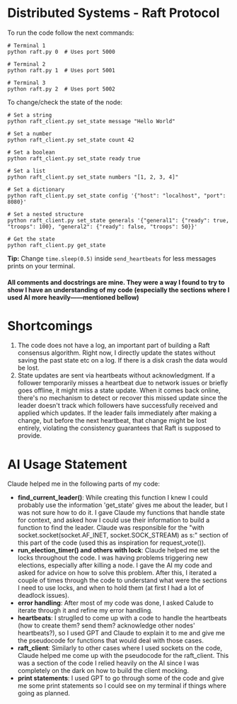 # Distributed Systems - Raft Protocol

To run the code follow the next commands:
```
# Terminal 1
python raft.py 0  # Uses port 5000

# Terminal 2
python raft.py 1  # Uses port 5001

# Terminal 3
python raft.py 2  # Uses port 5002
```

To change/check the state of the node:
```
# Set a string
python raft_client.py set_state message "Hello World"

# Set a number
python raft_client.py set_state count 42

# Set a boolean
python raft_client.py set_state ready true

# Set a list
python raft_client.py set_state numbers "[1, 2, 3, 4]"

# Set a dictionary
python raft_client.py set_state config '{"host": "localhost", "port": 8080}'

# Set a nested structure
python raft_client.py set_state generals '{"general1": {"ready": true, "troops": 100}, "general2": {"ready": false, "troops": 50}}'

# Get the state
python raft_client.py get_state
```

**Tip:** Change `time.sleep(0.5)` inside `send_heartbeats` for less messages prints on your terminal.

#### All comments and docstrings are mine. They were a way I found to try to show I have an understanding of my code (especially the sections where I used AI more heavily——mentioned bellow)

# Shortcomings
1. The code does not have a log, an important part of building a Raft consensus algorithm. Right now, I directly update the states without saving the past state etc on a log. If there is a disk crash the data would be lost.
2. State updates are sent via heartbeats without acknowledgment. If a follower temporarily misses a heartbeat due to network issues or briefly goes offline, it might miss a state update. When it comes back online, there's no mechanism to detect or recover this missed update since the leader doesn't track which followers have successfully received and applied which updates. If the leader fails immediately after making a change, but before the next heartbeat, that change might be lost entirely, violating the consistency guarantees that Raft is supposed to provide.

# AI Usage Statement
Claude helped me in the following parts of my code:

- **find_current_leader()**: While creating this function I knew I could probably use the information 'get_state' gives me about the leader, but I was not sure how to do it. I gave Claude my functions that handle state for context, and asked how I could use their information to build a function to find the leader. Claude was responsible for the "with socket.socket(socket.AF_INET, socket.SOCK_STREAM) as s:" section of this part of the code (used this as inspiration for request_vote()).
-  **run_election_timer() and others with lock**: Claude helped me set the locks throughout the code. I was having problems triggering new elections, especially after killing a node. I gave the AI my code and asked for advice on how to solve this problem. After this, I iterated a couple of times through the code to understand what were the sections I need to use locks, and when to hold them (at first I had a lot of deadlock issues).
- **error handling**: After most of my code was done, I asked Calude to iterate through it and refine my error handling.
- **heartbeats**: I struglled to come up with a code to handle the heartbeats (how to create them? send them? acknowledge other nodes' heartbeats?), so I used GPT and Claude to explain it to me and give me the pseudocode for functions that would deal with those cases.
- **raft_client**: Similarly to other cases where I used sockets on the code, Claude helped me come up with the pseudocode for the raft_client. This was a section of the code I relied heavily on the AI since I was completely on the dark on how to build the client mocking.
- **print statements**: I used GPT to go through some of the code and give me some print statements so I could see on my terminal if things where going as planned.
